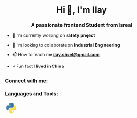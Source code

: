 <h1 align="center">Hi 👋, I'm Ilay</h1>
<h3 align="center">A passionate frontend Student from Isreal</h3>

- 🔭 I’m currently working on **safety project**

- 👯 I’m looking to collaborate on **Industrial Engineering**

- 📫 How to reach me **ilay.shuel@gmail.com**

- ⚡ Fun fact **I lived in China**

<h3 align="left">Connect with me:</h3>
<p align="left">
</p>

<h3 align="left">Languages and Tools:</h3>
<p align="left"> <a href="https://www.python.org" target="_blank" rel="noreferrer"> <img src="https://raw.githubusercontent.com/devicons/devicon/master/icons/python/python-original.svg" alt="python" width="40" height="40"/> </a> </p>

